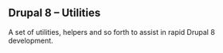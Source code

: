 ## Drupal 8 – Utilities

A set of utilities, helpers and so forth to assist in rapid Drupal 8 development.
